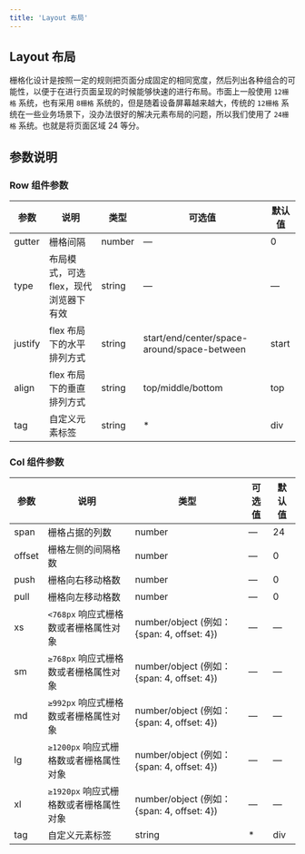 ```yaml
---
title: 'Layout 布局'
---
```


## Layout 布局

栅格化设计是按照一定的规则把页面分成固定的相同宽度，然后列出各种组合的可能性，以便于在进行页面呈现的时候能够快速的进行布局。市面上一般使用 `12栅格` 系统，也有采用 `8栅格` 系统的，但是随着设备屏幕越来越大，传统的 `12栅格` 系统在一些业务场景下，没办法很好的解决元素布局的问题，所以我们使用了 `24栅格` 系统。也就是将页面区域 24 等分。

<demo-block title="基础布局" desc="通过 row 和 col 组件，并通过 col 组件的 span 属性我们就可以自由地组合布局。">
  <template slot="demoContent">
    <qb-row>
      <qb-col><grid-content bg2></grid-content></qb-col>
    </qb-row>
    <qb-row>
      <qb-col :span="12"><grid-content bg2></grid-content></qb-col>
      <qb-col :span="12"><grid-content bg3></grid-content></qb-col>
    </qb-row>
    <qb-row>
      <qb-col :span="8"><grid-content bg3></grid-content></qb-col>
      <qb-col :span="8"><grid-content bg2></grid-content></qb-col>
      <qb-col :span="8"><grid-content bg3></grid-content></qb-col>
    </qb-row>
    <qb-row>
      <qb-col :span="4"><grid-content bg3></grid-content></qb-col>
      <qb-col :span="4"><grid-content bg2></grid-content></qb-col>
      <qb-col :span="4"><grid-content bg3></grid-content></qb-col>
      <qb-col :span="4"><grid-content bg2></grid-content></qb-col>
      <qb-col :span="4"><grid-content bg3></grid-content></qb-col>
      <qb-col :span="4"><grid-content bg2></grid-content></qb-col>
    </qb-row>
  </template>

  <highlight-code slot="codeText" lang="html">
    <qb-row>
      <qb-col></qb-col>
    </qb-row>
    <qb-row>
      <qb-col :span="12"></qb-col>
      <qb-col :span="12"></qb-col>
    </qb-row>
    <qb-row>
      <qb-col :span="8"></qb-col>
      <qb-col :span="8"></qb-col>
      <qb-col :span="8"></qb-col>
    </qb-row>
    <qb-row>
      <qb-col :span="4"></qb-col>
      <qb-col :span="4"></qb-col>
      <qb-col :span="4"></qb-col>
      <qb-col :span="4"></qb-col>
      <qb-col :span="4"></qb-col>
      <qb-col :span="4"></qb-col>
    </qb-row>
  </highlight-code>
</demo-block>

<demo-block title="分栏间隔" desc="Row 组件 提供 gutter 属性来指定每一栏之间的间隔，默认间隔为 0。">
  <template slot="demoContent">
    <qb-row :gutter="20">
      <qb-col :span="4"><grid-content bg3></grid-content></qb-col>
      <qb-col :span="4"><grid-content bg2></grid-content></qb-col>
      <qb-col :span="4"><grid-content bg3></grid-content></qb-col>
      <qb-col :span="4"><grid-content bg2></grid-content></qb-col>
      <qb-col :span="4"><grid-content bg3></grid-content></qb-col>
      <qb-col :span="4"><grid-content bg2></grid-content></qb-col>
    </qb-row>
  </template>

  <highlight-code slot="codeText" lang="html">
    <qb-row :gutter="20"></qb-row>
      <qb-col :span="4"></qb-col>
      <qb-col :span="4"></qb-col>
      <qb-col :span="4"></qb-col>
      <qb-col :span="4"></qb-col>
      <qb-col :span="4"></qb-col>
      <qb-col :span="4"></qb-col>
    </qb-row>
  </highlight-code>
</demo-block>

<demo-block title="混合布局" desc="通过基础的 1/24 分栏任意扩展组合形成较为复杂的混合布局。">
  <template slot="demoContent">
    <qb-row :gutter="20">
      <qb-col :span="16"><grid-content bg2></grid-content></qb-col>
      <qb-col :span="8"><grid-content bg2></grid-content></qb-col>
    </qb-row>
    <qb-row :gutter="20">
      <qb-col :span="8"><grid-content bg3></grid-content></qb-col>
      <qb-col :span="8"><grid-content bg3></grid-content></qb-col>
      <qb-col :span="4"><grid-content bg3></grid-content></qb-col>
      <qb-col :span="4"><grid-content bg3></grid-content></qb-col>
    </qb-row>
    <qb-row :gutter="20">
      <qb-col :span="5"><grid-content bg2></grid-content></qb-col>
      <qb-col :span="14"><grid-content bg2></grid-content></qb-col>
      <qb-col :span="5"><grid-content bg2></grid-content></qb-col>
    </qb-row>
  </template>

  <highlight-code slot="codeText" lang="html">
    <qb-row :gutter="20">
      <qb-col :span="16"><grid-content bg2></grid-content></qb-col>
      <qb-col :span="8"><grid-content bg2></grid-content></qb-col>
    </qb-row>
    <qb-row :gutter="20">
      <qb-col :span="8"><grid-content bg3></grid-content></qb-col>
      <qb-col :span="8"><grid-content bg3></grid-content></qb-col>
      <qb-col :span="4"><grid-content bg3></grid-content></qb-col>
      <qb-col :span="4"><grid-content bg3></grid-content></qb-col>
    </qb-row>
    <qb-row :gutter="20">
      <qb-col :span="5"><grid-content bg2></grid-content></qb-col>
      <qb-col :span="14"><grid-content bg2></grid-content></qb-col>
      <qb-col :span="5"><grid-content bg2></grid-content></qb-col>
    </qb-row>
  </highlight-code>
</demo-block>

<demo-block title="分栏偏移" desc="使用 offset 来偏移指定的栏数。">
  <template slot="demoContent">
    <qb-row :gutter="24">
      <qb-col :span="6"><grid-content bg2></grid-content></qb-col>
      <qb-col :span="6" :offset="6"><grid-content bg2></grid-content></qb-col>
    </qb-row>
    <qb-row :gutter="20">
      <qb-col :span="10" :offset="6"><grid-content bg3></grid-content></qb-col>
    </qb-row>
    <qb-row :gutter="20">
      <qb-col :span="6" :offset="6"><grid-content bg2></grid-content></qb-col>
      <qb-col :span="6" :offset="6"><grid-content bg2></grid-content></qb-col>
    </qb-row>
  </template>

  <highlight-code slot="codeText" lang="html">
    <qb-row :gutter="24">
      <qb-col :span="6"><grid-content bg2></grid-content></qb-col>
      <qb-col :span="6" :offset="6"><grid-content bg2></grid-content></qb-col>
    </qb-row>
    <qb-row :gutter="20">
      <qb-col :span="10" :offset="6"><grid-content bg3></grid-content></qb-col>
    </qb-row>
    <qb-row :gutter="20">
      <qb-col :span="6" :offset="6"><grid-content bg2></grid-content></qb-col>
      <qb-col :span="6" :offset="6"><grid-content bg2></grid-content></qb-col>
    </qb-row>
  </highlight-code>
</demo-block>

<demo-block title="对齐方式" desc="通过 flex 布局来对分栏进行灵活的对齐。将 type 属性赋值为 'flex'，可以启用 flex 布局，并可通过 justify 属性来指定 start, center, end, space-between, space-around 其中的值来定义子元素的排版方式。">
  <template slot="demoContent">
    <qb-row type="flex">
      <qb-col :span="6"><grid-content bg2></grid-content></qb-col>
      <qb-col :span="6"><grid-content bg3></grid-content></qb-col>
      <qb-col :span="6"><grid-content bg2></grid-content></qb-col>
    </qb-row>
    <qb-row type="flex" justify="center">
      <qb-col :span="6"><grid-content bg2></grid-content></qb-col>
      <qb-col :span="6"><grid-content bg3></grid-content></qb-col>
      <qb-col :span="6"><grid-content bg2></grid-content></qb-col>
    </qb-row>
    <qb-row type="flex" justify="end">
      <qb-col :span="6"><grid-content bg2></grid-content></qb-col>
      <qb-col :span="6"><grid-content bg3></grid-content></qb-col>
      <qb-col :span="6"><grid-content bg2></grid-content></qb-col>
    </qb-row>
    <qb-row type="flex" justify="space-between">
      <qb-col :span="6"><grid-content bg2></grid-content></qb-col>
      <qb-col :span="6"><grid-content bg3></grid-content></qb-col>
      <qb-col :span="6"><grid-content bg2></grid-content></qb-col>
    </qb-row>
    <qb-row type="flex" justify="space-around">
      <qb-col :span="6"><grid-content bg2></grid-content></qb-col>
      <qb-col :span="6"><grid-content bg3></grid-content></qb-col>
      <qb-col :span="6"><grid-content bg2></grid-content></qb-col>
    </qb-row>
  </template>

  <highlight-code slot="codeText" lang="html">
    <qb-row type="flex">
      <qb-col :span="6"><grid-content bg2></grid-content></qb-col>
      <qb-col :span="6"><grid-content bg3></grid-content></qb-col>
      <qb-col :span="6"><grid-content bg2></grid-content></qb-col>
    </qb-row>
    <qb-row type="flex" justify="center">
      <qb-col :span="6"><grid-content bg2></grid-content></qb-col>
      <qb-col :span="6"><grid-content bg3></grid-content></qb-col>
      <qb-col :span="6"><grid-content bg2></grid-content></qb-col>
    </qb-row>
    <qb-row type="flex" justify="end">
      <qb-col :span="6"><grid-content bg2></grid-content></qb-col>
      <qb-col :span="6"><grid-content bg3></grid-content></qb-col>
      <qb-col :span="6"><grid-content bg2></grid-content></qb-col>
    </qb-row>
    <qb-row type="flex" justify="space-between">
      <qb-col :span="6"><grid-content bg2></grid-content></qb-col>
      <qb-col :span="6"><grid-content bg3></grid-content></qb-col>
      <qb-col :span="6"><grid-content bg2></grid-content></qb-col>
    </qb-row>
    <qb-row type="flex" justify="space-around">
      <qb-col :span="6"><grid-content bg2></grid-content></qb-col>
      <qb-col :span="6"><grid-content bg3></grid-content></qb-col>
      <qb-col :span="6"><grid-content bg2></grid-content></qb-col>
    </qb-row>
  </highlight-code>
</demo-block>

<demo-block title="响应式布局" desc="参照了 Bootstrap 的 响应式设计，预设了五个响应尺寸：xs、sm、md、lg 和 xl。">
  <template slot="demoContent">
    <qb-row :gutter="20">
      <qb-col :xs="8" :sm="6" :md="4" :lg="3" :xl="1"><grid-content bg2></grid-content></qb-col>
      <qb-col :xs="4" :sm="6" :md="8" :lg="9" :xl="11"><grid-content bg3></grid-content></qb-col>
      <qb-col :xs="4" :sm="6" :md="8" :lg="9" :xl="11"><grid-content bg2></grid-content></qb-col>
      <qb-col :xs="8" :sm="6" :md="4" :lg="3" :xl="1"><grid-content bg3></grid-content></qb-col>
    </qb-row>
  </template>

  <highlight-code slot="codeText" lang="html">
    <qb-row :gutter="20">
      <qb-col :xs="8" :sm="6" :md="4" :lg="3" :xl="1"><grid-content bg2></grid-content></qb-col>
      <qb-col :xs="4" :sm="6" :md="8" :lg="9" :xl="11"><grid-content bg3></grid-content></qb-col>
      <qb-col :xs="4" :sm="6" :md="8" :lg="9" :xl="11"><grid-content bg2></grid-content></qb-col>
      <qb-col :xs="8" :sm="6" :md="4" :lg="3" :xl="1"><grid-content bg3></grid-content></qb-col>
    </qb-row>
  </highlight-code>
</demo-block>

## 参数说明

### Row 组件参数

| 参数    | 说明                                  | 类型   | 可选值                                      | 默认值 |
| ------- | ------------------------------------- | ------ | ------------------------------------------- | ------ |
| gutter  | 栅格间隔                              | number | —                                           | 0      |
| type    | 布局模式，可选 flex，现代浏览器下有效 | string | —                                           | —      |
| justify | flex 布局下的水平排列方式             | string | start/end/center/space-around/space-between | start  |
| align   | flex 布局下的垂直排列方式             | string | top/middle/bottom                           | top    |
| tag     | 自定义元素标签                        | string | \*                                          | div    |

### Col 组件参数

| 参数   | 说明                                 | 类型                                        | 可选值 | 默认值 |
| ------ | ------------------------------------ | ------------------------------------------- | ------ | ------ |
| span   | 栅格占据的列数                       | number                                      | —      | 24     |
| offset | 栅格左侧的间隔格数                   | number                                      | —      | 0      |
| push   | 栅格向右移动格数                     | number                                      | —      | 0      |
| pull   | 栅格向左移动格数                     | number                                      | —      | 0      |
| xs     | `<768px` 响应式栅格数或者栅格属性对象  | number/object (例如： {span: 4, offset: 4}) | —      | —      |
| sm     | `≥768px` 响应式栅格数或者栅格属性对象  | number/object (例如： {span: 4, offset: 4}) | —      | —      |
| md     | `≥992px` 响应式栅格数或者栅格属性对象  | number/object (例如： {span: 4, offset: 4}) | —      | —      |
| lg     | `≥1200px` 响应式栅格数或者栅格属性对象 | number/object (例如： {span: 4, offset: 4}) | —      | —      |
| xl     | `≥1920px` 响应式栅格数或者栅格属性对象 | number/object (例如： {span: 4, offset: 4}) | —      | —      |
| tag    | 自定义元素标签                       | string                                      | \*     | div    |
